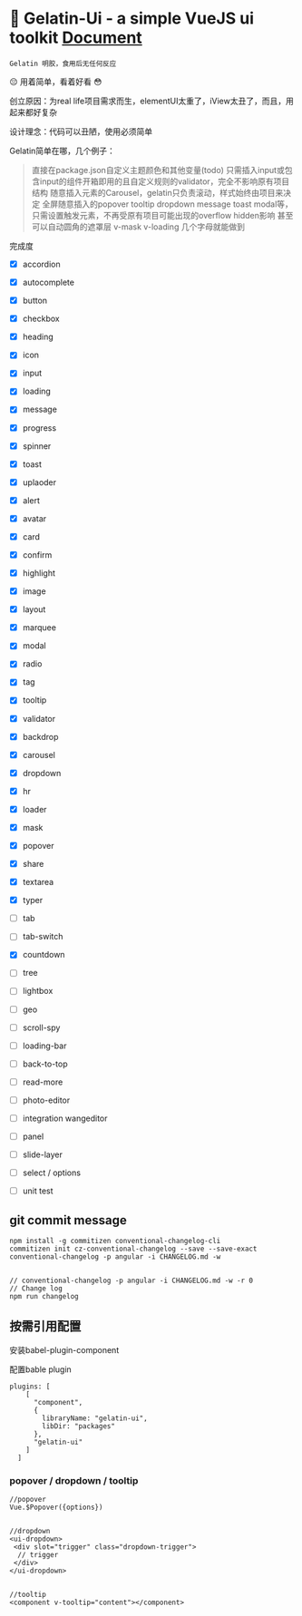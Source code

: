 # :pill: Gelatin-Ui - a simple VueJS ui toolkit [Document](https://leafiy.github.io/gelatin-ui/)

`Gelatin 明胶，食用后无任何反应`

:pensive: 用着简单，看着好看 :flushed:

创立原因：为real life项目需求而生，elementUI太重了，iView太丑了，而且，用起来都好复杂

设计理念：代码可以丑陋，使用必须简单

Gelatin简单在哪，几个例子：

> 直接在package.json自定义主题颜色和其他变量(todo)
只需插入input或包含input的组件开箱即用的且自定义规则的validator，完全不影响原有项目结构
随意插入元素的Carousel，gelatin只负责滚动，样式始终由项目来决定
全屏随意插入的popover tooltip dropdown message toast modal等，只需设置触发元素，不再受原有项目可能出现的overflow hidden影响
甚至可以自动圆角的遮罩层 v-mask v-loading 几个字母就能做到


完成度

- [x] accordion
- [x] autocomplete
- [x] button
- [x] checkbox
- [x] heading
- [x] icon
- [x] input
- [x] loading
- [x] message
- [x] progress
- [x] spinner
- [x] toast
- [x] uplaoder
- [x] alert
- [x] avatar
- [x] card
- [x] confirm
- [x] highlight
- [x] image
- [x] layout
- [x] marquee
- [x] modal
- [x] radio
- [x] tag
- [x] tooltip
- [x] validator
- [x] backdrop
- [x] carousel
- [x] dropdown
- [x] hr
- [x] loader
- [x] mask
- [x] popover
- [x] share
- [x] textarea
- [x] typer

- [ ] tab
- [ ] tab-switch
- [x] countdown
- [ ] tree
- [ ] lightbox
- [ ] geo
- [ ] scroll-spy
- [ ] loading-bar
- [ ] back-to-top
- [ ] read-more
- [ ] photo-editor
- [ ] integration wangeditor
- [ ] panel
- [ ] slide-layer
- [ ] select / options
- [ ] unit test






## git commit message

```
npm install -g commitizen conventional-changelog-cli
commitizen init cz-conventional-changelog --save --save-exact
conventional-changelog -p angular -i CHANGELOG.md -w


// conventional-changelog -p angular -i CHANGELOG.md -w -r 0
// Change log
npm run changelog
```

## 按需引用配置

安装babel-plugin-component

配置bable plugin

```
plugins: [
    [
      "component",
      {
        libraryName: "gelatin-ui",
        libDir: "packages"
      },
      "gelatin-ui"
    ]
  ]
```


### popover / dropdown / tooltip

```
//popover
Vue.$Popover({options})


//dropdown
<ui-dropdown>
 <div slot="trigger" class="dropdown-trigger">
  // trigger
 </div>
</ui-dropdown>


//tooltip
<component v-tooltip="content"></component>
```